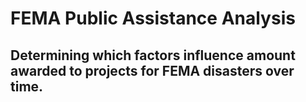 # FEMA Public Assistance Analysis
## Determining which factors influence amount awarded to projects for FEMA disasters over time.
